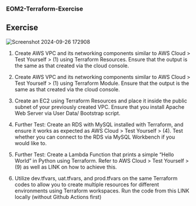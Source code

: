 ### EOM2-Terraform-Exercise


## Exercise
![Screenshot 2024-09-26 172908](https://github.com/user-attachments/assets/de0eea82-ebe7-447f-9092-07c7841a0bd5)
1.	Create AWS VPC and its networking components similar to AWS Cloud > Test Yourself > (1) using Terraform Resources. Ensure that the output is the same as that created via the cloud console.

2.	Create AWS VPC and its networking components similar to AWS Cloud > Test Yourself > (1) using Terraform Module. Ensure that the output is the same as that created via the cloud console.

3.	Create an EC2 using Terraform Resources and place it inside the public subnet of your previously created VPC. Ensure that you install Apache Web Server via User Data/ Bootstrap script. 

4.	Further Test: Create an RDS with MySQL installed with Terraform, and ensure it works as expected as AWS Cloud > Test Yourself > (4). Test whether you can connect to the RDS via MySQL Workbench if you would like to.

5.	Further Test: Create a Lambda Function that prints a simple “Hello World” in Python using Terraform. Refer to AWS Cloud > Test Yourself > (9) as well as LINK on how to achieve this.

6.	Utilize dev.tfvars, uat.tfvars, and prod.tfvars on the same Terraform codes to allow you to create multiple resources for different environments using Terraform workspaces. Run the code from this LINK locally (without Github Actions first)

